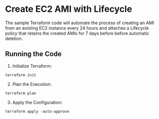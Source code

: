# Create EC2 AMI with Lifecycle

The sample Terraform code will automate the process of creating an AMI from an existing EC2 instance every 24 hours and attaches a Lifecycle policy that retains the created AMIs for 7 days before before automatic deletion.

## Running the Code

1.	Initialize Terraform:
```
terraform init
```
2. 	Plan the Execution:
```
terraform plan
```
3.	Apply the Configuration:
```
terraform apply -auto-approve
```
